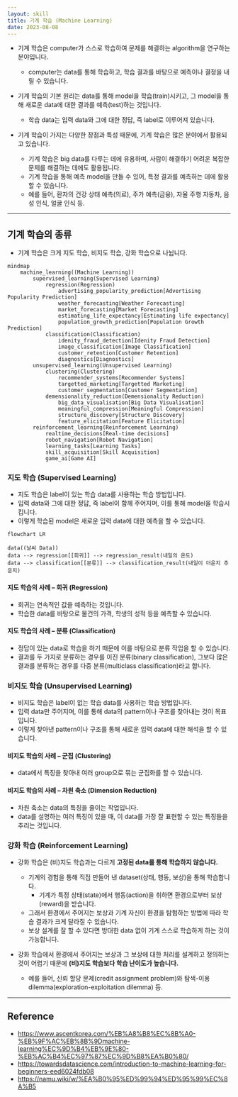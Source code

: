 ```yaml
---
layout: skill
title: 기계 학습 (Machine Learning)
date: 2023-08-08
---
```





- 기계 학습은 computer가 스스로 학습하여 문제를 해결하는 algorithm을 연구하는 분야입니다.
    - computer는 data를 통해 학습하고, 학습 결과를 바탕으로 예측이나 결정을 내릴 수 있습니다.

- 기계 학습의 기본 원리는 data를 통해 model을 학습(train)시키고, 그 model을 통해 새로운 data에 대한 결과를 예측(test)하는 것입니다.
    - 학습 data는 입력 data와 그에 대한 정답, 즉 label로 이루어져 있습니다.

- 기계 학습이 가지는 다양한 장점과 특성 때문에, 기계 학습은 많은 분야에서 활용되고 있습니다. 
    - 기계 학습은 big data를 다루는 데에 유용하며, 사람이 해결하기 어려운 복잡한 문제를 해결하는 데에도 활용됩니다.
    - 기계 학습을 통해 예측 model을 만들 수 있어, 특정 결과를 예측하는 데에 활용할 수 있습니다.
    - 예를 들어, 환자의 건강 상태 예측(의료), 주가 예측(금융), 자율 주행 자동차, 음성 인식, 얼굴 인식 등.




---




## 기계 학습의 종류

- 기계 학습은 크게 지도 학습, 비지도 학습, 강화 학습으로 나뉩니다.

```mermaid
mindmap
    machine_learning((Machine Learning))
        supervised_learning(Supervised Learning)
            regression(Regression)
                advertising_popularity_prediction[Advertising Popularity Prediction]
                weather_forecasting[Weather Forecasting]
                market_forecasting[Market Forecasting]
                estimating_life_expectancy[Estimating life expectancy]
                population_growth_prediction[Population Growth Prediction]
            classification(Classification)
                idenity_fraud_detection[Idenity Fraud Detection]
                image_classification[Image Classification]
                customer_retention[Customer Retention]
                diagnostics[Diagnostics]
        unsupervised_learning(Unsupervised Learning)
            clustering(Clustering)
                recommender_systems[Recommender Systems]
                targetted_marketing[Targetted Marketing]
                customer_segmentation[Customer Segmentation]
            demensionality_reduction(Demensionality Reduction)
                big_data_visualisation[Big Data Visualisation]
                meaningful_compression[Meaningful Compression]
                structure_discovery[Structure Discovery]
                feature_elicitation[Feature Elicitation]
        reinforcement_learning(Reinforcement Learning)
            realtime_decisions[Real-time decisions]
            robot_navigation[Robot Navigation]
            learning_tasks[Learning Tasks]
            skill_acquisition[Skill Acquisition]
            game_ai[Game AI]
```


### 지도 학습 (Supervised Learning)

- 지도 학습은 label이 있는 학습 data를 사용하는 학습 방법입니다.
- 입력 data와 그에 대한 정답, 즉 label이 함께 주어지며, 이를 통해 model을 학습시킵니다.
- 이렇게 학습된 model은 새로운 입력 data에 대한 예측을 할 수 있습니다.

```mermaid
flowchart LR

data((날씨 Data))
data --> regression[[회귀]] --> regression_result(내일의 온도)
data --> classification[[분류]] --> classification_result(내일이 더운지 추운지)
```

#### 지도 학습의 사례 – 회귀 (Regression)

- 회귀는 연속적인 값을 예측하는 것입니다.
- 학습한 data를 바탕으로 물건의 가격, 학생의 성적 등을 예측할 수 있습니다.

#### 지도 학습의 사례 – 분류 (Classification)

- 정답이 있는 data로 학습을 하기 때문에 이를 바탕으로 분류 작업을 할 수 있습니다.
- 결과를 두 가지로 분류하는 경우를 이진 분류(binary classification), 그보다 많은 결과를 분류하는 경우를 다중 분류(multiclass classification)라고 합니다.


### 비지도 학습 (Unsupervised Learning)

- 비지도 학습은 label이 없는 학습 data를 사용하는 학습 방법입니다.
- 입력 data만 주어지며, 이를 통해 data의 pattern이나 구조를 찾아내는 것이 목표입니다.
- 이렇게 찾아낸 pattern이나 구조를 통해 새로운 입력 data에 대한 해석을 할 수 있습니다.

#### 비지도 학습의 사례 – 군집 (Clustering)

- data에서 특징을 찾아내 여러 group으로 묶는 군집화를 할 수 있습니다.

#### 비지도 학습의 사례 – 차원 축소 (Dimension Reduction)

- 차원 축소는 data의 특징을 줄이는 작업입니다.
- data를 설명하는 여러 특징이 있을 때, 이 data를 가장 잘 표현할 수 있는 특징들을 추리는 것입니다.


### 강화 학습 (Reinforcement Learning)

- 강화 학습은 (비)지도 학습과는 다르게 **고정된 data를 통해 학습하지 않습니다.**
    - 기계의 경험을 통해 직접 만들어 낸 dataset(상태, 행동, 보상)을 통해 학습합니다.
        - 기계가 특정 상태(state)에서 행동(action)을 취하면 환경으로부터 보상(reward)을 받습니다.
    - 그래서 환경에서 주어지는 보상과 기계 자신이 환경을 탐험하는 방법에 따라 학습 결과가 크게 달라질 수 있습니다.
    - 보상 설계를 잘 할 수 있다면 방대한 data 없이 기계 스스로 학습하게 하는 것이 가능합니다.

- 강화 학습에서 환경에서 주어지는 보상과 그 보상에 대한 처리를 설계하고 정의하는 것이 어렵기 때문에 **(비)지도 학습보다 학습 난이도가 높습니다.**
    - 예를 들어, 신뢰 할당 문제(credit assignment problem)와 탐색-이용 dilemma(exploration-exploitation dilemma) 등.
    



---




## Reference

- <https://www.ascentkorea.com/%EB%A8%B8%EC%8B%A0-%EB%9F%AC%EB%8B%9Dmachine-learning%EC%9D%B4%EB%9E%80-%EB%AC%B4%EC%97%87%EC%9D%B8%EA%B0%80/>
- <https://towardsdatascience.com/introduction-to-machine-learning-for-beginners-eed6024fdb08>
- <https://namu.wiki/w/%EA%B0%95%ED%99%94%ED%95%99%EC%8A%B5>
